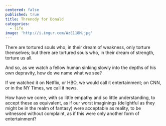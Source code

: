 ```yaml
---
centered: false
published: true
title: Threnody for Donald
categories:
  - life
image: 'http://i.imgur.com/WzE118M.jpg'
---
```

There are tortured souls 
who, in their dream of weakness,
only torture themselves;
but there are tortured souls 
who, in their dream of strength,
torture us all.

And so, as we watch a fellow human 
sinking slowly into the depths 
of his own depravity,
how do we name what we see?

If we watched it on Netflix, or HBO,
we would call it entertainment;
on CNN, or in the NY Times,
we call it news.

How have we come,
with so little empathy 
and so little understanding,
to accept these as equivalent,
as if our worst imaginings
(delightful as they might be
in the realm of fantasy)
were acceptable as reality,
to be witnessed without complaint,
as if this were only another form 
of entertainment?
